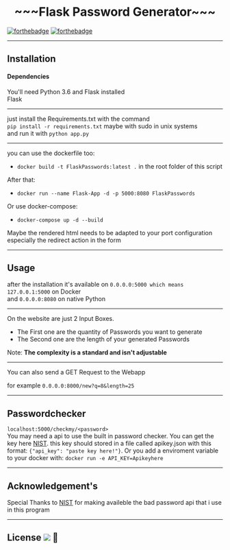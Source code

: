 <h1 style="text-align:center;">~~~Flask Password Generator~~~</h1>

[![forthebadge](https://forthebadge.com/images/badges/made-with-python.svg)](https://forthebadge.com)
[![forthebadge](https://forthebadge.com/images/badges/60-percent-of-the-time-works-every-time.svg)](https://forthebadge.com)
____

## Installation 

#### Dependencies

You'll need Python 3.6 and Flask installed </br>
Flask 
___
just install the Requirements.txt with the command </br>
`pip install -r requirements.txt` maybe with sudo in unix systems </br>
and run it with `python app.py`
___

you can use the dockerfile too:

 - `docker build -t FlaskPasswords:latest .` in the root folder of this script

After that:

 - `docker run --name Flask-App -d -p 5000:8080 FlaskPasswords`

Or use docker-compose:

 - `docker-compose up -d --build`

Maybe the rendered html needs to be adapted to your port configuration especially the redirect action in the form 
____
Usage
-
after the installation it's available on `0.0.0.0:5000 which means 127.0.0.1:5000` on Docker</br>
and `0.0.0.0:8080` on native Python 
___

On the website are just 2 Input Boxes. </br>

 - The First one are the quantity of Passwords you want to generate
 - The Second one are the length of your generated Passwords

 Note: <b>The complexity is a standard and isn't adjustable</b>
___
You can also send a GET Request to the Webapp

for example `0.0.0.0:8000/new?q=8&length=25` </br>
___
Passwordchecker
-
`localhost:5000/checkmy/<password>` </br>
You may need a api to use the built in password checker. You can get the key here [NIST](nist.badpasswordcheck.com). this key should stored in a file called apikey.json with this format: 
```{"api_key": "paste key here!"}```.
 Or you add a enviroment variable to your docker with: ``docker run -e API_KEY=Apikeyhere``
___
Acknowledgement's
-
Special Thanks to [NIST](nist.badpasswordcheck.com) for making availeble the bad password api that i use in this program
___
License  [![](https://img.shields.io/badge/License-MIT-green.svg)](LICENSE) :scroll:
-
